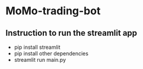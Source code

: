 # MoMo-trading-bot

## Instruction to run the streamlit app
- pip install streamlit
- pip install other dependencies
- streamlit run main.py

